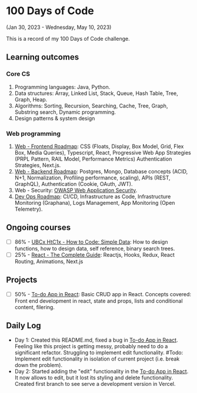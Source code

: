 # 100 Days of Code 
(Jan 30, 2023 - Wednesday, May 10, 2023)

This is a record of my 100 Days of Code challenge.

## Learning outcomes

### Core CS

1. Programming languages: Java, Python.
2. Data structures: Array, Linked List, Stack, Queue, Hash Table, Tree, Graph, Heap.
3. Algorithms: Sorting, Recursion, Searching, Cache, Tree, Graph, Substring search, Dynamic programming.
4. Design patterns & system design

### Web programming

1. [Web - Frontend Roadmap](https://roadmap.sh/frontend): CSS (Floats, Display, Box Model, Grid, Flex Box, Media Queries), Typescript, React, Progressive Web App Strategies (PRPL Pattern, RAIL Model, Performance Metrics) Authentication Strategies, Next.js.
2. [Web - Backend Roadmap](https://roadmap.sh/backend): Postgres, Mongo, Database concepts (ACID, N+1, Normalization, Profiling performance, scaling), APIs (REST, GraphQL), Authentication (Cookie, OAuth, JWT).
3. Web - Security: [OWASP Web Application Security](https://www.youtube.com/playlist?list=PLH8n_ayg-60J9i3nsLybper-DR3zJw6Z5).
4. [Dev Ops Roadmap](https://roadmap.sh/devops): CI/CD, Infrastructure as Code, Infrastructure Monitoring (Graphana), Logs Management, App Monitoring (Open Telemetry).

## Ongoing courses

- [ ] 86% - [UBCx HtC1x - How to Code: Simple Data](https://learning.edx.org/course/course-v1:UBCx+HtC1x+2T2017): How to design functions, how to design data, self reference, binary search trees.
- [ ] 25% - [React - The Complete Guide](https://www.udemy.com/course/react-the-complete-guide-incl-redux): Reactjs, Hooks, Redux, React Routing, Animations, Next.js

## Projects

- [ ] 50% - [To-do App in React](https://github.com/dirkjbreeuwer/todoapp-react): Basic CRUD app in React. Concepts covered: Front end development in react, state and props, lists and conditional content, filering. 

## Daily Log

- Day 1: Created this README.md, fixed a bug in [To-do App in React](https://github.com/dirkjbreeuwer/todoapp-react). Feeling like this project is getting messy, probably need to do a significant refactor. Struggling to implement edit functionality. #Todo: Implement edit functionality in isolation of current project (i.e. break down the problem).
- Day 2: Started adding the "edit" functionality in the [To-do App in React](https://github.com/dirkjbreeuwer/todoapp-react). It now allows to edit, but it lost its styling and delete functionality. Created first branch to see serve a development version in Vercel.
